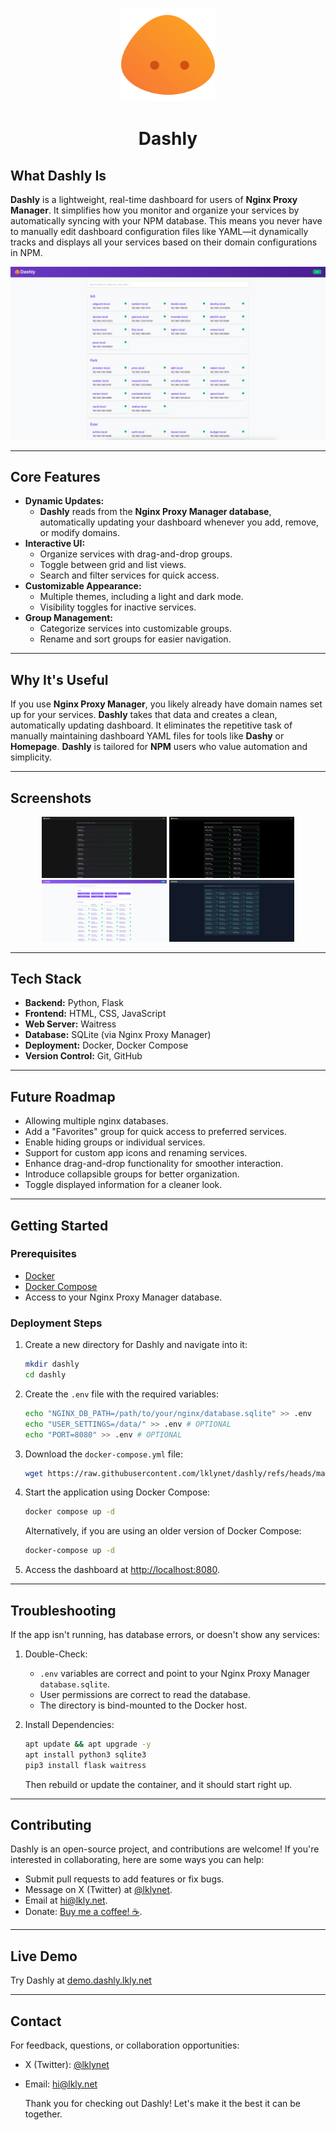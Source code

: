 <p align="center">
  <img src="/static/assets/dashly.svg" alt="Dashly Logo" height="150">
</p>
<h1 align="center">Dashly</h1>

## What Dashly Is

**Dashly** is a lightweight, real-time dashboard for users of **Nginx Proxy Manager**. It simplifies how you monitor and organize your services by automatically syncing with your NPM database. This means you never have to manually edit dashboard configuration files like YAML—it dynamically tracks and displays all your services based on their domain configurations in NPM.

![2025-01-05](/static/assets/hero.png)

---

## Core Features

- **Dynamic Updates:**
  - **Dashly** reads from the **Nginx Proxy Manager database**, automatically updating your dashboard whenever you add, remove, or modify domains.
- **Interactive UI:**
  - Organize services with drag-and-drop groups.
  - Toggle between grid and list views.
  - Search and filter services for quick access.
- **Customizable Appearance:**
  - Multiple themes, including a light and dark mode.
  - Visibility toggles for inactive services.
- **Group Management:**
  - Categorize services into customizable groups.
  - Rename and sort groups for easier navigation.

---

## Why It's Useful

If you use **Nginx Proxy Manager**, you likely already have domain names set up for your services. **Dashly** takes that data and creates a clean, automatically updating dashboard. It eliminates the repetitive task of manually maintaining dashboard YAML files for tools like **Dashy** or **Homepage**. **Dashly** is tailored for **NPM** users who value automation and simplicity.

---

## Screenshots

<p align="center">
  <img src="/static/assets/screenshot1.png" alt="Dashly Screenshot 1" width="200">
  <img src="/static/assets/screenshot2.png" alt="Dashly Screenshot 2" width="200">
  <img src="/static/assets/screenshot3.png" alt="Dashly Screenshot 3" width="200">
  <img src="/static/assets/screenshot4.png" alt="Dashly Screenshot 4" width="200">
</p>

---

## Tech Stack

- **Backend:** Python, Flask
- **Frontend:** HTML, CSS, JavaScript
- **Web Server:** Waitress
- **Database:** SQLite (via Nginx Proxy Manager)
- **Deployment:** Docker, Docker Compose
- **Version Control:** Git, GitHub

---

## Future Roadmap

- Allowing multiple nginx databases.
- Add a "Favorites" group for quick access to preferred services.
- Enable hiding groups or individual services.
- Support for custom app icons and renaming services.
- Enhance drag-and-drop functionality for smoother interaction.
- Introduce collapsible groups for better organization.
- Toggle displayed information for a cleaner look.

---

## Getting Started

### Prerequisites

- [Docker](https://www.docker.com/)
- [Docker Compose](https://docs.docker.com/compose/)
- Access to your Nginx Proxy Manager database.

### Deployment Steps

1. Create a new directory for Dashly and navigate into it:

   ```bash
   mkdir dashly
   cd dashly
   ```

2. Create the `.env` file with the required variables:

   ```bash
   echo "NGINX_DB_PATH=/path/to/your/nginx/database.sqlite" >> .env
   echo "USER_SETTINGS=/data/" >> .env # OPTIONAL
   echo "PORT=8080" >> .env # OPTIONAL
   ```

3. Download the `docker-compose.yml` file:

   ```bash
   wget https://raw.githubusercontent.com/lklynet/dashly/refs/heads/main/docker-compose.yml
   ```

4. Start the application using Docker Compose:

   ```bash
   docker compose up -d
   ```

   Alternatively, if you are using an older version of Docker Compose:

   ```bash
   docker-compose up -d
   ```

5. Access the dashboard at [http://localhost:8080](http://localhost:8080).

---

## Troubleshooting

If the app isn't running, has database errors, or doesn't show any services:

1. Double-Check:

   - `.env` variables are correct and point to your Nginx Proxy Manager `database.sqlite`.
   - User permissions are correct to read the database.
   - The directory is bind-mounted to the Docker host.

2. Install Dependencies:

   ```bash
   apt update && apt upgrade -y
   apt install python3 sqlite3
   pip3 install flask waitress
   ```

   Then rebuild or update the container, and it should start right up.

---

## Contributing

Dashly is an open-source project, and contributions are welcome! If you're interested in collaborating, here are some ways you can help:

- Submit pull requests to add features or fix bugs.
- Message on X (Twitter) at [@lklynet](https://twitter.com/lklynet).
- Email at [hi@lkly.net](mailto:hi@lkly.net).
- Donate: [Buy me a coffee! ☕](https://buymeacoffee.com/lkly).

---

## Live Demo

Try Dashly at [demo.dashly.lkly.net](demo.dashly.lkly.net)

---

## Contact

For feedback, questions, or collaboration opportunities:

- X (Twitter): [@lklynet](https://twitter.com/lklynet)
- Email: [hi@lkly.net](mailto:hi@lkly.net)

  Thank you for checking out Dashly! Let's make it the best it can be together.
